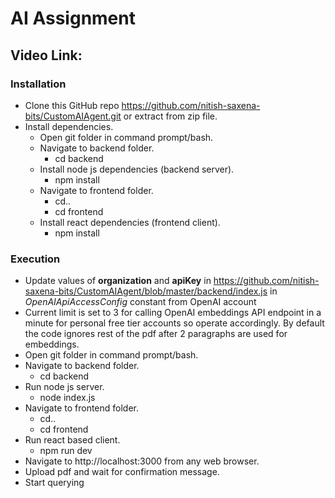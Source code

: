 # AI Assignment
## Video Link: 
### Installation
- Clone this GitHub repo https://github.com/nitish-saxena-bits/CustomAIAgent.git or extract from zip file.
- Install dependencies.
    - Open git folder in command prompt/bash.
    - Navigate to backend folder.
      -  cd backend
    - Install node js dependencies (backend server).
      - npm install
    - Navigate to frontend folder.
      - cd..
      - cd frontend
    - Install react dependencies (frontend client).
      - npm install

### Execution
- Update values of __organization__ and __apiKey__ in https://github.com/nitish-saxena-bits/CustomAIAgent/blob/master/backend/index.js in *OpenAIApiAccessConfig* constant from OpenAI account
- Current limit is set to 3 for calling OpenAI embeddings API endpoint in a minute for personal free tier accounts so operate accordingly. By default the code ignores rest of the pdf after 2 paragraphs are used for embeddings.
- Open git folder in command prompt/bash.
- Navigate to backend folder.
  - cd backend
- Run node js server.
  - node index.js
- Navigate to frontend folder.
  - cd..
  - cd frontend
- Run react based client.
  - npm run dev
- Navigate to http://localhost:3000 from any web browser.
- Upload pdf and wait for confirmation message.
- Start querying